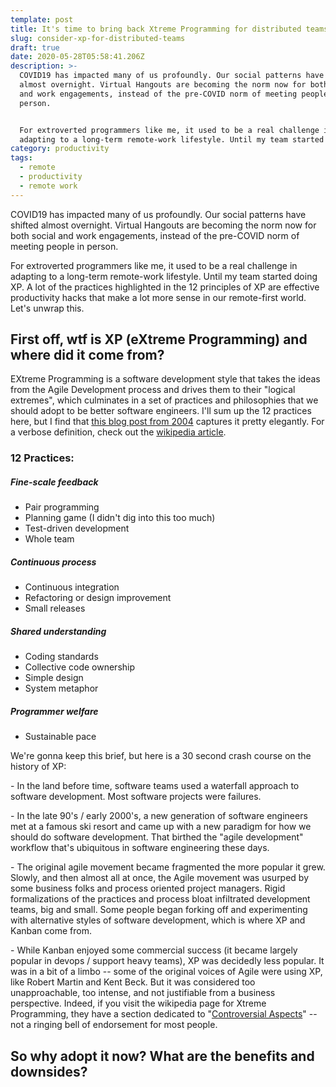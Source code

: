 ```yaml
---
template: post
title: It's time to bring back Xtreme Programming for distributed teams
slug: consider-xp-for-distributed-teams
draft: true
date: 2020-05-28T05:58:41.206Z
description: >-
  COVID19 has impacted many of us profoundly. Our social patterns have shifted
  almost overnight. Virtual Hangouts are becoming the norm now for both social
  and work engagements, instead of the pre-COVID norm of meeting people in
  person. 


  For extroverted programmers like me, it used to be a real challenge in
  adapting to a long-term remote-work lifestyle. Until my team started doing XP.
category: productivity
tags:
  - remote
  - productivity
  - remote work
---
```

COVID19 has impacted many of us profoundly. Our social patterns have shifted almost overnight. Virtual Hangouts are becoming the norm now for both social and work engagements, instead of the pre-COVID norm of meeting people in person. 

For extroverted programmers like me, it used to be a real challenge in adapting to a long-term remote-work lifestyle. Until my team started doing XP. A lot of the practices highlighted in the 12 principles of XP are effective productivity hacks that make a lot more sense in our remote-first world. Let's unwrap this.

## First off, wtf is XP (eXtreme Programming) and where did it come from?

EXtreme Programming is a software development style that takes the ideas from the Agile Development process and drives them to their "logical extremes", which culminates in a set of practices and philosophies that we should adopt to be better software engineers. I'll sum up the 12 practices here, but I find that [this blog post from 2004](https://web.archive.org/web/20120101190943/http://www.satyakomatineni.com/akc/display?url=DisplayNoteIMPURL&reportId=862&ownerUserId=satya) captures it pretty elegantly. For a verbose definition, check out the [wikipedia article](https://en.wikipedia.org/wiki/Extreme_programming#Concept).

### 12 Practices:

##### Fine-scale feedback

* Pair programming
* Planning game (I didn't dig into this too much)
* Test-driven development
* Whole team

##### Continuous process

* Continuous integration
* Refactoring or design improvement
* Small releases

##### Shared understanding

* Coding standards
* Collective code ownership
* Simple design
* System metaphor

##### Programmer welfare

* Sustainable pace

We're gonna keep this brief, but here is a 30 second crash course on the history of XP:

\- In the land before time, software teams used a waterfall approach to software development. Most software projects were failures.

\- In the late 90's / early 2000's, a new generation of software engineers met at a famous ski resort and came up with a new paradigm for how we should do software development. That birthed the "agile development" workflow that's ubiquitous in software engineering these days.

\- The original agile movement became fragmented the more popular it grew. Slowly, and then almost all at once, the Agile movement was usurped by some business folks and process oriented project managers. Rigid formalizations of the practices and process bloat infiltrated development teams, big and small. Some people began forking off and experimenting with alternative styles of software development, which is where XP and Kanban come from.

\- While Kanban enjoyed some commercial success (it became largely popular in devops / support heavy teams), XP was decidedly less popular. It was in a bit of a limbo -- some of the original voices of Agile were using XP, like Robert Martin and Kent Beck. But it was considered too unapproachable, too intense, and not justifiable from a business perspective. Indeed, if you visit the wikipedia page for Xtreme Programming, they have a section dedicated to "[Controversial Aspects](https://en.wikipedia.org/wiki/Extreme_programming#Controversial_aspects)" -- not a ringing bell of endorsement for most people.

## So why adopt it now? What are the benefits and downsides?